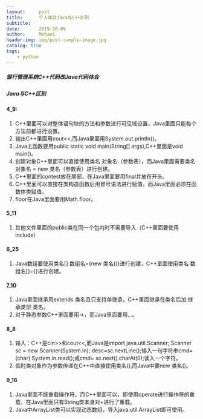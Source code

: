 ```yaml
---
layout:     post
title:      个人体验Java与C++区别
subtitle:   
date:       2019-10-09
author:     Mehaei
header-img: img/post-sample-image.jpg
catalog: true
tags:
    - python
---
```

##### <a id="CJava_0"></a>银行管理系统C++代码改Java代码体会

##### <a id="JavaC_1"></a>Java与C++区别

#### <a id="4_9_2"></a>4_9:

1. C++里面可以对整体语句块的方法和参数进行可见域设置，Java里面只能每个方法前都进行设置。
1. 输出C++里面用cout<<,而Java里面用System.out.println()。
1. Java主函数要用public static void main(String[] args),C++里面是void main()。
1. 创建对象C++里面可以直接使用类名 对象名（参数表），而Java里面需要类名 对象名 = new 类名（参数表）进行创建。
1. C++里面的contest放在尾部，在Java里面要用final并放在开头。
1. C++里面可以直接在类构造函数后用冒号语法进行赋值，而Java里面必须在函数体类赋值。
1. floor在Java里面要用Math.floor。

#### <a id="5_11_11"></a>5_11

1. 其他文件里面的public类在同一个包内时不需要导入（C++里面要使用include）

#### <a id="6_25_13"></a>6_25

1. Java数组要使用类名[] 数组名={new 类名()}进行创建，C++里面使用类名 数组名[]={}进行创建。

#### <a id="7_10_15"></a>7_10

1. Java里面继承用extends 类名且只支持单继承，C++里面继承在类名后加:继承类型 类名。
1. 对于静态参数C++里面要用->，而Java里面要用…。

#### <a id="8_8_18"></a>8_8

1. 输入：C++是cin>>和cout<<,而Java是import java.util.Scanner; Scanner sc = new Scanner(System.in); desc=sc.nextLine();输入一句字符串cmd=(char) System.in.read();或cmd= sc.next().charAt(0);读入一个字符。
1. 临时类对象作为参数传递在C++中直接使用类名(),而Java中要new 类名()。

#### <a id="9_16_21"></a>9_16

1. Java里面不能重载操作符，而C++里面可以，即使用operate进行操作符的重载，在Java里面只有String类本身对+进行了重载。
1. Java中ArrayList类可以实现动态数组，导入java.util.ArrayList即可使用。

